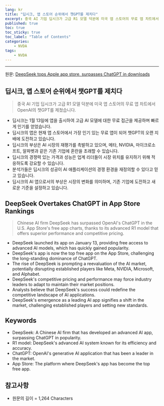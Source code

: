 ```yaml
---
lang: kr
title: "딥시크, 앱 스토어 순위에서 챗GPT를 제치다"
excerpt: 중국 AI 기업 딥시크가 고급 R1 모델 덕분에 미국 앱 스토어의 무료 앱 차트에서 OpenAI의 챗GPT를 제쳤습니다.
published: true
toc: true
toc_sticky: true
toc_label: "Table of Contents"
categories:
    - NVDA
tags:
    - NVDA
---
```


---

  원문: [DeepSeek tops Apple app store, surpasses ChatGPT in downloads](https://www.investing.com/news/stock-market-news/deepseek-tops-apple-app-store-surpasses-chatgpt-in-downloads-3831085)

## 딥시크, 앱 스토어 순위에서 챗GPT를 제치다

> 중국 AI 기업 딥시크가 고급 R1 모델 덕분에 미국 앱 스토어의 무료 앱 차트에서 OpenAI의 챗GPT를 제쳤습니다.


- 딥시크는 1월 13일에 앱을 출시하여 고급 AI 모델에 대한 무료 접근을 제공하며 빠르게 인기를 얻었습니다.
- 딥시크의 앱은 현재 앱 스토어에서 가장 인기 있는 무료 앱이 되어 챗GPT의 오랜 지배에 도전하고 있습니다.
- 딥시크의 부상은 AI 시장의 재평가를 촉발하고 있으며, 메타, NVIDIA, 마이크로소프트, 알파벳과 같은 기존 기업에 혼란을 초래할 수 있습니다.
- 딥시크의 경쟁력 있는 가격과 성능은 업계 리더들이 시장 위치를 유지하기 위해 적응하도록 강요할 수 있습니다.
- 분석가들은 딥시크의 성공이 AI 애플리케이션의 경쟁 환경을 재정의할 수 있다고 믿고 있습니다.
- 딥시크의 AI 앱으로서의 부상은 시장의 변화를 의미하며, 기존 기업에 도전하고 새로운 기준을 설정하고 있습니다.

## DeepSeek Overtakes ChatGPT in App Store Rankings

> Chinese AI firm DeepSeek has surpassed OpenAI's ChatGPT in the U.S. App Store's free app charts, thanks to its advanced R1 model that offers superior performance and competitive pricing.


- DeepSeek launched its app on January 13, providing free access to advanced AI models, which has quickly gained popularity.
- DeepSeek's app is now the top free app on the App Store, challenging the long-standing dominance of ChatGPT.
- The rise of DeepSeek is prompting a reevaluation of the AI market, potentially disrupting established players like Meta, NVIDIA, Microsoft, and Alphabet.
- DeepSeek's competitive pricing and performance may force industry leaders to adapt to maintain their market positions.
- Analysts believe that DeepSeek's success could redefine the competitive landscape of AI applications.
- DeepSeek's emergence as a leading AI app signifies a shift in the market, challenging established players and setting new standards.

## Keywords

- DeepSeek: A Chinese AI firm that has developed an advanced AI app, surpassing ChatGPT in popularity.
- R1 model: DeepSeek's advanced AI system known for its efficiency and accuracy.
- ChatGPT: OpenAI's generative AI application that has been a leader in the market.
- App Store: The platform where DeepSeek's app has become the top free app.

## 참고사항

- 원문의 길이 = 1,264 Characters

